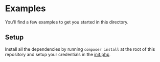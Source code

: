 # Examples

You'll find a few examples to get you started in this directory.

## Setup

Install all the dependencies by running `composer install` at the root of this repository
and setup your credentials in the [init.php](init.php).
